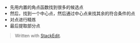 - 先用内置的角点函数找到很多的候选点
- 然后，找到一个中心点，然后通过中心点来找其余的符合条件的点
- 对点进行精炼
- 最后提取部分点



> Written with [StackEdit](https://stackedit.io/).
<!--stackedit_data:
eyJoaXN0b3J5IjpbMTc1OTk2OTA1NV19
-->